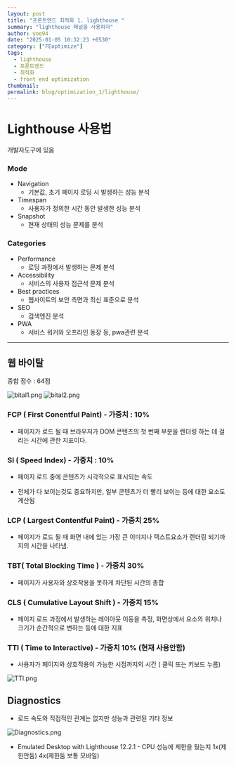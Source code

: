 ```yaml
---
layout: post
title: "프론트엔드 최적화 1. lighthouse "
summary: "lighthouse 패널을 사용하자"
author: yoo94
date: "2025-01-05 10:32:23 +0530"
category: ["FEoptimize"]
tags:
  - lighthouse
  - 프론트엔드
  - 최적화
  - front end optimization
thumbnail:
permalink: blog/optimization_1/lighthouse/
---
```


# Lighthouse 사용법

개발자도구에 있음

### Mode

- Navigation
  - 기본값, 초기 페이지 로딩 시 발생하는 성능 분석
- Timespan
  - 사용자가 정의한 시간 동안 발생한 성능 분석
- Snapshot
  - 현재 상태의 성능 문제를 분석

### Categories

- Performance
  - 로딩 과정에서 발생하는 문제 분석
- Accessibility
  - 서비스의 사용자 접근석 문제 분석
- Best practices
  - 웹사이트의 보안 측면과 최신 표준으로 분석
- SEO
  - 검색엔진 분석
- PWA
  - 서비스 워커와 오프라인 동장 등, pwa관련 분석

---

## 웹 바이탈

종합 점수 : 64점

<img src="/blog/postImg/bital1.png" alt="bital1.png" style="max-width:100%;">

<img src="/blog/postImg/bital2.png" alt="bital2.png" style="max-width:100%;">

### FCP ( First Conentful Paint) - 가중치 : 10%

- 페이지가 로드 될 때 브라우저가 DOM 콘텐츠의 첫 번째 부분을 렌더링 하는 데 걸리는 시간에 관한 지표이다.

### SI ( Speed Index) - 가중치 : 10%

- 페이지 로드 중에 콘텐츠가 시각적으로 표시되는 속도

- 전체가 다 보이는것도 중요하지만, 일부 콘텐츠가 더 빨리 보이는 등에 대한 요소도 계산됨

### LCP ( Largest Contentful Paint) - 가중치 25%

- 페이지가 로드 될 때 화면 내에 있는 가장 큰 이미지나 텍스트요소가 렌더링 되기까지의 시간을 나타냄.

### TBT( Total Blocking Time ) - 가중치 30%

- 페이지가 사용자와 상호작용을 못하게 차단된 시간의 총합

### CLS ( Cumulative Layout Shift ) - 가중치 15%

- 페이지 로드 과정에서 발생하는 레이아웃 이동을 측정, 화면상에서 요소의 위치나 크기가 순간적으로 변하는 등에 대한 지표

### TTI ( Time to Interactive) - 가중치 10% (현재 사용안함)

- 사용자가 페이지와 상호작용이 가능한 시점까지의 시간 ( 클릭 또는 키보드 누름)

<img src="/blog/postImg/TTI1.png" alt="TTI.png" style="max-width:100%;">

## **Diagnostics**

- 로드 속도와 직접적인 관계는 없지만 성능과 관련된 기타 정보

<img src="/blog/postImg/Diagnostics.png" alt="Diagnostics.png" style="max-width:100%;">

- Emulated Desktop with Lighthouse 12.2.1 - CPU 성능에 제한을 뒀는지 1x(제한안둠) 4x(제한둠 보통 모바일)

